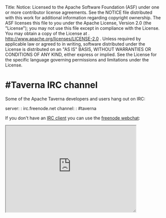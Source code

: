 Title:
Notice:    Licensed to the Apache Software Foundation (ASF) under one
           or more contributor license agreements.  See the NOTICE file
           distributed with this work for additional information
           regarding copyright ownership.  The ASF licenses this file
           to you under the Apache License, Version 2.0 (the
           "License"); you may not use this file except in compliance
           with the License.  You may obtain a copy of the License at
           .
             http://www.apache.org/licenses/LICENSE-2.0
           .
           Unless required by applicable law or agreed to in writing,
           software distributed under the License is distributed on an
           "AS IS" BASIS, WITHOUT WARRANTIES OR CONDITIONS OF ANY
           KIND, either express or implied.  See the License for the
           specific language governing permissions and limitations
           under the License.

# #Taverna IRC channel

Some of the Apache Taverna developers and users hang out on IRC:

server:
:  irc.freenode.net
channel:
:  #taverna

If you don't have an [IRC client](https://en.wikipedia.org/wiki/Comparison_of_Internet_Relay_Chat_clients) you can use the [freenode webchat](http://webchat.freenode.net/?channels=%23taverna&uio=MTE9MjA16a):

<style type="text/css">
<!--
iframe {
  height: 20em;
  width: 30em;
  resize: both;
  overflow: auto;
}
-->
</style>

<iframe src="http://webchat.freenode.net?channels=%23taverna&uio=MTE9MjA16a" width="647" height="400"></iframe>